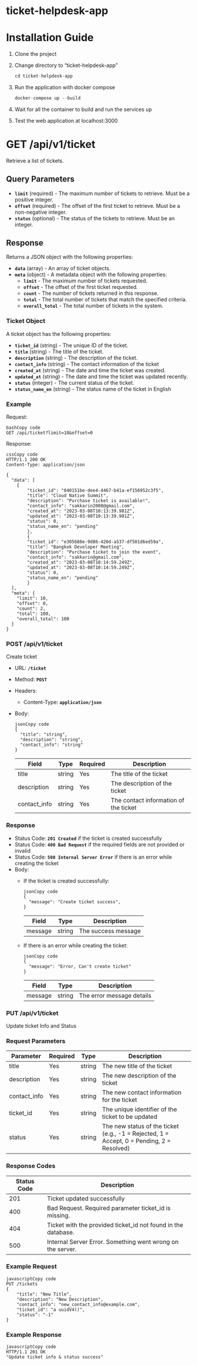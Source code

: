 # ticket-helpdesk-app

# Installation Guide

1. Clone the project
2. Change directory to “ticket-helpdesk-app”
    
    ```jsx
    cd ticket-helpdesk-app
    ```
    
3. Run the application with docker compose
    
    ```jsx
    docker-compose up --build
    ```
    
4. Wait for all the container to build and run the services up
5. Test the web application at localhost:3000

# **GET /api/v1/ticket**

Retrieve a list of tickets.

## **Query Parameters**

- **`limit`** (required) - The maximum number of tickets to retrieve. Must be a positive integer.
- **`offset`** (required) - The offset of the first ticket to retrieve. Must be a non-negative integer.
- **`status`** (optional) - The status of the tickets to retrieve. Must be an integer.

## **Response**

Returns a JSON object with the following properties:

- **`data`** (array) - An array of ticket objects.
- **`meta`** (object) - A metadata object with the following properties:
    - **`limit`** - The maximum number of tickets requested.
    - **`offset`** - The offset of the first ticket requested.
    - **`count`** - The number of tickets returned in this response.
    - **`total`** - The total number of tickets that match the specified criteria.
    - **`overall_total`** - The total number of tickets in the system.

### **Ticket Object**

A ticket object has the following properties:

- **`ticket_id`** (string) - The unique ID of the ticket.
- **`title`** (string) - The title of the ticket.
- **`description`** (string) - The description of the ticket.
- **`contact_info`** (string) - The contact information of the ticket
- **`created_at`** (string) - The date and time the ticket was created.
- **`updated_at`** (string) - The date and time the ticket was updated recently.
- **`status`** (integer) - The current status of the ticket.
- **`status_name_en`** (string) - The status name of the ticket in English

### **Example**

Request:

```
bashCopy code
GET /api/ticket?limit=10&offset=0

```

Response:

```
cssCopy code
HTTP/1.1 200 OK
Content-Type: application/json

{
  "data": [
    {
	    "ticket_id": "040151be-dee4-4467-b41a-ef156952c3f5",
	    "title": "Cloud Native Summit",
	    "description": "Purchase ticket is available!",
	    "contact_info": "sakkarin2000@gmail.com",
	    "created_at": "2023-03-08T10:13:39.981Z",
	    "updated_at": "2023-03-08T10:13:39.981Z",
	    "status": 0,
	    "status_name_en": "pending"
		},
		{
	    "ticket_id": "e305688e-9d86-420d-a537-df501d6ed59a",
	    "title": "Bangkok Developer Meeting",
	    "description": "Purchase ticket to join the event",
	    "contact_info": "sakkarin@gmail.com",
	    "created_at": "2023-03-08T10:14:59.249Z",
	    "updated_at": "2023-03-08T10:14:59.249Z",
	    "status": 0,
	    "status_name_en": "pending"
		}
  ],
  "meta": {
    "limit": 10,
    "offset": 0,
    "count": 2,
    "total": 100,
    "overall_total": 100
  }
}

```

### POST **/api/v1/ticket**

Create ticket 

- URL: **`/ticket`**
- Method: **`POST`**
- Headers:
    - Content-Type: **`application/json`**
- Body:
    
    ```
    jsonCopy code
    {
      "title": "string",
      "description": "string",
      "contact_info": "string"
    }
    
    ```
    
    | Field | Type | Required | Description |
    | --- | --- | --- | --- |
    | title | string | Yes | The title of the ticket |
    | description | string | Yes | The description of the ticket |
    | contact_info | string | Yes | The contact information of the ticket |

### **Response**

- Status Code: **`201 Created`** if the ticket is created successfully
- Status Code: **`400 Bad Request`** if the required fields are not provided or invalid
- Status Code: **`500 Internal Server Error`** if there is an error while creating the ticket
- Body:
    - If the ticket is created successfully:
        
        ```
        jsonCopy code
        {
          "message": "Create ticket success",
        }
        ```
        
        | Field | Type | Description |
        | --- | --- | --- |
        | message | string | The success message |
    - If there is an error while creating the ticket:
        
        ```
        jsonCopy code
        {
          "message": "Error, Can't create ticket"
        }
        ```
        
        | Field | Type | Description |
        | --- | --- | --- |
        | message | string | The error message details |
        

### PUT **/api/v1/ticket**

Update ticket Info and Status

### **Request Parameters**

| Parameter | Required | Type | Description |
| --- | --- | --- | --- |
| title | Yes | string | The new title of the ticket |
| description | Yes | string | The new description of the ticket |
| contact_info | Yes | string | The new contact information for the ticket |
| ticket_id | Yes | string | The unique identifier of the ticket to be updated |
| status | Yes | string | The new status of the ticket (e.g., -1 = Rejected, 1 = Accept, 0 = Pending, 2 = Resolved) |

### **Response Codes**

| Status Code | Description |
| --- | --- |
| 201 | Ticket updated successfully |
| 400 | Bad Request. Required parameter ticket_id is missing. |
| 404 | Ticket with the provided ticket_id not found in the database. |
| 500 | Internal Server Error. Something went wrong on the server. |

### **Example Request**

```
javascriptCopy code
PUT /tickets
{
    "title": "New Title",
    "description": "New Description",
    "contact_info": "new_contact_info@example.com",
    "ticket_id": "a uuidV4()",
    "status": "-1"
}

```

### **Example Response**

```
javascriptCopy code
HTTP/1.1 201 OK
"Update ticket info & status success"

```
